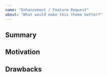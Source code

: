```yaml
---
name: "Enhancement / Feature Request"
about: "What would make this theme better?"
---
```


<!--
  Before opening a new issue please search all issues at
  https://github.com/mmistakes/minimal-mistakes/issues to avoid duplication.
-->

## Summary

<!--
  A short explanation of the enhancement or feature.
-->

## Motivation

<!--
  Why do you want to see this feature in the theme?
  What use cases does it support?

  NOTE: This theme has been designed as a base for you to customize and fit
  your site's unique needs. If a feature is not something most people will use,
  it likely won't be considered. When in doubt ask.
-->

## Drawbacks

<!--
  Why should this enhancement or feature **not** be considered?
-->

